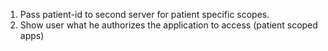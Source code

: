 1. Pass patient-id to second server for patient specific scopes.
2. Show user what he authorizes the application to access (patient scoped apps)